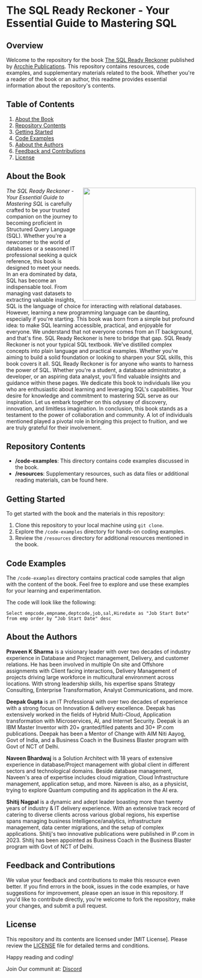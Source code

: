 # The SQL Ready Reckoner - Your Essential Guide to Mastering SQL

## Overview

Welcome to the repository for the book [The SQL Ready Reckoner](https://www.amazon.in/dp/B0CL3F71GD) published by [Arcchie Publications](https://arcchieonline.com). This repository contains resources, code examples, and supplementary materials related to the book. Whether you're a reader of the book or an author, this readme provides essential information about the repository's contents.

## Table of Contents

1. [About the Book](#about-the-book)
2. [Repository Contents](#repository-contents)
3. [Getting Started](#getting-started)
4. [Code Examples](#code-examples)
5. [Aabout the Authors](#about-the-authors)
6. [Feedback and Contributions](#feedback-and-contributions)
7. [License](#license)

## About the Book
<a href="https://arcchieonline.com/books"><img src="https://m.media-amazon.com/images/I/71CoVef1cpL._SL1500_.jpg" height="300px" align="right"></a>
_The SQL Ready Reckoner - Your Essential Guide to Mastering SQL_ is carefully crafted to be your trusted companion on the journey to becoming proficient in Structured Query Language (SQL). Whether you're a newcomer to the world of databases or a seasoned IT professional seeking a quick reference, this book is designed to meet your needs. In an era dominated by data, SQL has become an indispensable tool. From managing vast datasets to extracting valuable insights, SQL is the language of choice for interacting with relational databases. However, learning a new programming language can be daunting, especially if you're starting.  This book was born from a simple but profound idea: to make SQL learning accessible, practical, and enjoyable for everyone. We understand that not everyone comes from an IT background, and that's fine. SQL Ready Reckoner is here to bridge that gap. SQL Ready Reckoner is not your typical SQL textbook. We've distilled complex concepts into plain language and practical examples. Whether you're aiming to build a solid foundation or looking to sharpen your SQL skills, this book covers it all. SQL Ready Reckoner is for anyone who wants to harness the power of SQL. Whether you're a student, a database administrator, a developer, or an aspiring data analyst, you'll find valuable insights and guidance within these pages. We dedicate this book to individuals like you who are enthusiastic about learning and leveraging SQL's capabilities. Your desire for knowledge and commitment to mastering SQL serve as our inspiration. Let us embark together on this odyssey of discovery, innovation, and limitless imagination. In conclusion, this book stands as a testament to the power of collaboration and community. A lot of individuals mentioned played a pivotal role in bringing this project to fruition, and we are truly grateful for their involvement.



## Repository Contents

- **/code-examples**: This directory contains code examples discussed in the book.
- **/resources**: Supplementary resources, such as data files or additional reading materials, can be found here.
  
## Getting Started

To get started with the book and the materials in this repository:

1. Clone this repository to your local machine using `git clone`.
2. Explore the `/code-examples` directory for hands-on coding examples.
3. Review the `/resources` directory for additional resources mentioned in the book.

## Code Examples

The `/code-examples` directory contains practical code samples that align with the content of the book. Feel free to explore and use these examples for your learning and experimentation.

The code will look like the following:
```
Select empcode,empname,deptcode,job,sal,Hiredate as "Job Start Date" from emp order by “Job Start Date" desc

```

## About the Authors

**Praveen K Sharma** is a visionary leader with over two decades of industry experience in Database and Project management, Delivery, and customer relations. He has been involved in multiple On site and Offshore assignments with Client facing interactions, Delivery Management of projects driving large workforce in multicultural environment across locations. With strong leadership skills, his expertise spans Strategy Consulting, Enterprise Transformation, Analyst Communications, and more.

**Deepak Gupta** is an IT Professional with over two decades of experience with a strong focus on Innovation & delivery excellence. Deepak has extensively worked in the fields of Hybrid Multi-Cloud, Application transformation with Microservices, AI, and Internet Security. Deepak is an IBM Master Inventor with 20+ granted/filed patents and 30+ IP.com publications. Deepak has been a Mentor of Change with AIM Niti Aayog, Govt of India, and a Business Coach in the Business Blaster program with Govt of NCT of Delhi.

**Naveen Bhardwaj** is a Solution Architect with 18 years of extensive experience in database/Project management with global client in different sectors and technological domains. Beside database management, Naveen's area of expertise includes cloud migration, Cloud Infrastructure management, application setup, and more. Naveen is also, as a physicist, trying to explore Quantum computing and its application in the AI era.

**Shitij Nagpal** is a dynamic and adept leader boasting more than twenty years of industry & IT delivery experience. With an extensive track record of catering to diverse clients across various global regions, his expertise spans managing business Intelligence/analytics, infrastructure management, data center migrations, and the setup of complex applications.  Shitij's two innovative publications were published in IP.com in 2023. Shitij has been appointed as Business Coach in the Business Blaster program with Govt of NCT of Delhi.

## Feedback and Contributions

We value your feedback and contributions to make this resource even better. If you find errors in the book, issues in the code examples, or have suggestions for improvement, please open an issue in this repository. If you'd like to contribute directly, you're welcome to fork the repository, make your changes, and submit a pull request.

## License

This repository and its contents are licensed under [MIT License]. Please review the [LICENSE](LICENSE) file for detailed terms and conditions.

Happy reading and coding!

Join Our communit at: [Discord](https://discord.gg/z26SenmpEt)

